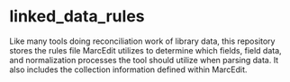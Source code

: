 # linked_data_rules
Like many tools doing reconciliation work of library data, this repository stores the rules file MarcEdit utilizes to determine which fields, field data, and normalization processes the tool should utilize when parsing data.  It also includes the collection information defined within MarcEdit.
